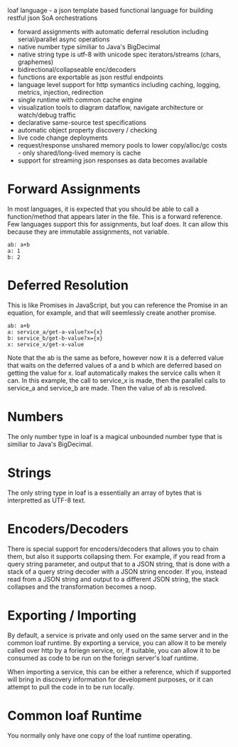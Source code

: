 loaf language - a json template based functional language for building restful json SoA orchestrations
  - forward assignments with automatic deferral resolution including serial/parallel async operations
  - native number type similiar to Java's BigDecimal
  - native string type is utf-8 with unicode spec iterators/streams (chars, graphemes)
  - bidirectional/collapseable enc/decoders
  - functions are exportable as json restful endpoints
  - language level support for http symantics including caching, logging, metrics, injection, redirection
  - single runtime with common cache engine
  - visualization tools to diagram dataflow, navigate architecture or watch/debug traffic
  - declarative same-source test specifications
  - automatic object property discovery / checking
  - live code change deployments
  - request/response unshared memory pools to lower copy/alloc/gc costs - only shared/long-lived memory is cache
  - support for streaming json responses as data becomes available

# Forward Assignments
In most languages, it is expected that you should be able to call a function/method that appears later in the file. This is a forward reference. Few languages support this for assignments, but loaf does. It can allow this because they are immutable assignments, not variable.

    ab: a+b
    a: 1
    b: 2
    
# Deferred Resolution
This is like Promises in JavaScript, but you can reference the Promise in an equation, for example, and that will seemlessly create another promise.

    ab: a+b
    a: service_a/get-a-value?x={x}
    b: service_b/get-b-value?x={x}
    x: service_x/get-x-value

Note that the ab is the same as before, however now it is a deferred value that waits on the deferred values of a and b which are deferred based on getting the value for x. loaf automatically makes the service calls when it can. In this example, the call to service_x is made, then the parallel calls to service_a and service_b are made. Then the value of ab is resolved.

# Numbers
The only number type in loaf is a magical unbounded number type that is similiar to Java's BigDecimal.

# Strings
The only string type in loaf is a essentially an array of bytes that is interpretted as UTF-8 text.

# Encoders/Decoders
There is special support for encoders/decoders that allows you to chain them, but also it supports collapsing them. For example, if you read from a query string parameter, and output that to a JSON string, that is done with a stack of a query string decoder with a JSON string encoder. If you, instead read from a JSON string and output to a different JSON string, the stack collapses and the transformation becomes a noop.

# Exporting / Importing
By default, a service is private and only used on the same server and in the common loaf runtime. By exporting a service, you can allow it to be merely called over http by a foriegn service, or, if suitable, you can allow it to be consumed as code to be run on the foriegn server's loaf runtime.

When importing a service, this can be either a reference, which if supported will bring in discovery information for development purposes, or it can attempt to pull the code in to be run locally.

# Common loaf Runtime
You normally only have one copy of the loaf runtime operating.
